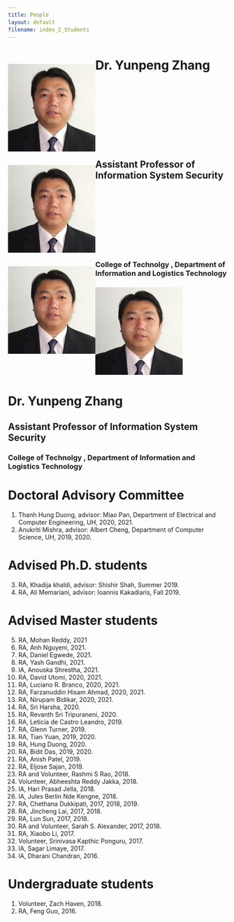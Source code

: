 ```yaml
---
title: People
layout: default
filename: index_2_Students
--- 
```


<div>
    <p style="float: left;"><img src="Photos/DrZhang.jpg" width="200" heiht="20"></p>
    <h1>Dr. Yunpeng Zhang<h1>
</div>
<div style="clear: left;">
    <p style="float: left;"><img src="Photos/DrZhang.jpg" width="200" heiht="20"></p>
    <h2>Assistant Professor of Information System Security<h2>
</div>
<div style="clear: left;">
    <p style="float: left;"><img src="Photos/DrZhang.jpg" width="200" heiht="20"></p>
    <h3>College of Technolgy , Department of Information and Logistics Technology<h3>
</div>
      
<img src="Photos/DrZhang.jpg" width="200" heiht="20">

# Dr. Yunpeng Zhang
## Assistant Professor of Information System Security
### College of Technolgy , Department of Information and Logistics Technology

# Doctoral Advisory Committee

1.	Thanh Hung Duong, advisor: Miao Pan, Department of Electrical and Computer Engineering, UH, 2020, 2021.
2.	Anukriti Mishra, advisor: Albert Cheng, Department of Computer Science, UH, 2019, 2020.

# Advised Ph.D. students

3.	RA, Khadija khaldi, advisor: Shishir Shah, Summer 2019.
4.	RA, Ali Memariani, advisor: Ioannis Kakadiaris, Fall 2019.

# Advised Master students

5.	RA, Mohan Reddy, 2021
6.	RA, Anh Nguyeni, 2021.
7.	RA, Daniel Egwede, 2021.
8.	RA, Yash Gandhi, 2021.
9.	IA, Anouska Shrestha, 2021.
10.	RA, David Utomi, 2020, 2021.
11.	RA, Luciano R. Branco, 2020, 2021.
12.	RA, Farzanuddin Hisam Ahmad, 2020, 2021.
13.	RA, Nirupam Bidikar, 2020, 2021.
14.	RA, Sri Harsha, 2020.
15.	RA, Revanth Sri Tripuraneni, 2020.
16.	RA, Leticia de Castro Leandro, 2019.
17.	RA, Glenn Turner, 2019.
18.	RA, Tian Yuan, 2019, 2020.
19.	RA, Hung Duong, 2020.
20.	RA, Bidit Das, 2019, 2020.
21.	RA, Anish Patel, 2019.
22.	RA, Eljose Sajan, 2019.
23.	RA and Volunteer, Rashmi S Rao, 2018.
24.	Volunteer, Abheeshta Reddy Jakka, 2018.
25.	IA, Hari Prasad Jella, 2018.
26.	IA, Jules Berlin Nde Kengne, 2018.
27.	RA, Chethana Dukkipati, 2017, 2018, 2019.
28.	RA, Jincheng Lai, 2017, 2018.
29.	RA, Lun Sun, 2017, 2018.
30.	RA and Volunteer, Sarah S. Alexander, 2017, 2018.
31.	RA, Xiaobo Li, 2017.
32.	Volunteer, Srinivasa Kapthic Ponguru, 2017.
33.	IA, Sagar Limaye, 2017.
34.	IA, Dharani Chandran, 2016.

# Undergraduate students

1.	Volunteer, Zach Haven, 2018.
2.	RA, Feng Guo, 2016.

